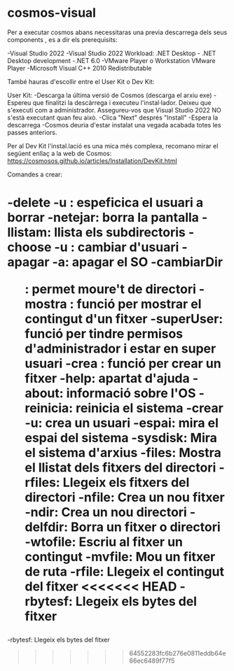 # cosmos-visual
Per a executar cosmos abans necessitaras una previa descarrega dels seus components , es a dir els prerequisits:

-Visual Studio 2022
-Visual Studio 2022 Workload: .NET Desktop - .NET Desktop development
-.NET 6.0
-VMware Player o Workstation VMware Player
-Microsoft Visual C++ 2010 Redistributable

També hauras d'escollir entre el User Kit o Dev Kit:

User Kit:
-Descarga la última versió de Cosmos (descarga el arxiu exe)
-Espereu que finalitzi la descàrrega i executeu l'instal·lador. Deixeu que s'executi com a administrador. Assegureu-vos que Visual Studio 2022 NO s'està executant quan feu això.
-Clica "Next" després "Install"
-Espera la descarrega
-Cosmos deuria d'estar instalat una vegada acabada totes les passes anteriors.

Per al Dev Kit l'instal.lació es una mica més complexa, recomano mirar el següent enllaç a la web de Cosmos:
https://cosmosos.github.io/articles/Installation/DevKit.html

Comandes a crear: 

-delete -u <name>: espeficica el usuari a borrar
-netejar: borra la pantalla
-llistam: llista els subdirectoris
-choose -u <user>: cambiar d'usuari
-apagar -a: apagar el SO
-cambiarDir <dir>: permet moure't de directori
-mostra <fitxer>: funció per mostrar el contingut d'un fitxer
-superUser: funció per tindre permisos d'administrador i estar en super usuari
-crea <fitxer>: funció per crear un fitxer
-help: apartat d'ajuda
-about: informació sobre l'OS
-reinicia: reinicia el sistema
-crear -u:  crea un usuari
-espai: mira el espai del sistema
-sysdisk: Mira el sistema d'arxius
-files: Mostra el llistat dels fitxers del directori
-rfiles: Llegeix els fitxers del directori
-nfile: Crea un nou fitxer
-ndir: Crea un nou directori
-delfdir: Borra un fitxer o directori
-wtofile: Escriu al fitxer un contingut
-mvfile: Mou un fitxer de ruta
-rfile: Llegeix el contingut del fitxer
<<<<<<< HEAD
-rbytesf: Llegeix els bytes del fitxer
=======
-rbytesf: Llegeix els bytes del fitxer
>>>>>>> 64552283fc6b276e0811eddb64e66ec6489f77f5
